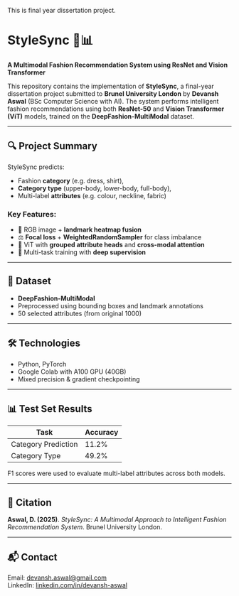 This is final year dissertation project.
# StyleSync 👗📊

**A Multimodal Fashion Recommendation System using ResNet and Vision Transformer**

This repository contains the implementation of **StyleSync**, a final-year dissertation project submitted to **Brunel University London** by **Devansh Aswal** (BSc Computer Science with AI). The system performs intelligent fashion recommendations using both **ResNet-50** and **Vision Transformer (ViT)** models, trained on the **DeepFashion-MultiModal** dataset.

---

## 🔍 Project Summary

StyleSync predicts:
- Fashion **category** (e.g. dress, shirt),
- **Category type** (upper-body, lower-body, full-body),
- Multi-label **attributes** (e.g. colour, neckline, fabric)

### Key Features:
- 🔁 RGB image + **landmark heatmap fusion**
- ⚖️ **Focal loss** + **WeightedRandomSampler** for class imbalance
- 🧠 ViT with **grouped attribute heads** and **cross-modal attention**
- 🎯 Multi-task training with **deep supervision**

---

## 📁 Dataset

- **DeepFashion-MultiModal**
- Preprocessed using bounding boxes and landmark annotations
- 50 selected attributes (from original 1000)

---

## 🛠️ Technologies

- Python, PyTorch
- Google Colab with A100 GPU (40GB)
- Mixed precision & gradient checkpointing

---

## 📊 Test Set Results

| Task                | Accuracy |
|---------------------|----------|
| Category Prediction | 11.2%    |
| Category Type       | 49.2%    |

F1 scores were used to evaluate multi-label attributes across both models.

---

## 📄 Citation

**Aswal, D. (2025)**. *StyleSync: A Multimodal Approach to Intelligent Fashion Recommendation System*. Brunel University London.

---

## 📬 Contact

Email: devansh.aswal@gmail.com  
LinkedIn: [linkedin.com/in/devansh-aswal](https://www.linkedin.com/in/devansh-aswal/)
